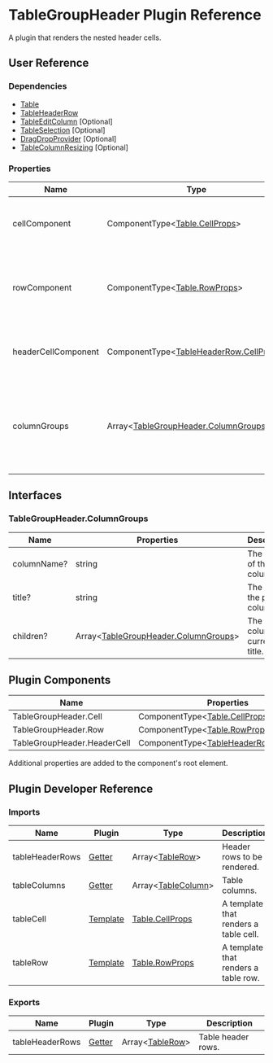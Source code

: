 # TableGroupHeader Plugin Reference

A plugin that renders the nested header cells.

## User Reference

### Dependencies

- [Table](table.md)
- [TableHeaderRow](table-header-row.md)
- [TableEditColumn](table-edit-column.md) [Optional]
- [TableSelection](table-selection.md) [Optional]
- [DragDropProvider](drag-drop-provider.md) [Optional]
- [TableColumnResizing](table-column-resizing.md) [Optional]

### Properties

Name | Type | Default | Description
-----|------|---------|------------
cellComponent | ComponentType&lt;[Table.CellProps](table.md#tablecellprops)&gt; | | A component that renders a parent cell.
rowComponent | ComponentType&lt;[Table.RowProps](table.md#tablerowprops)&gt; | | A component that renders row for parent cells.
headerCellComponent | ComponentType&lt;[TableHeaderRow.CellProps](table-header-row.md#tableheaderrowcellprops)&gt; | | A component that renders a header cell.
columnGroups | Array&lt;[TableGroupHeader.ColumnGroups](#tablegroupheadercolumngroups)&gt; | | Specifies the nested columns for implement multiple levels of columns in your table header.

## Interfaces

### TableGroupHeader.ColumnGroups

Name | Properties | Description
-----|------------|------------
columnName? | string | The name of the column.
title? | string | The title of the parent column.
children? | Array&lt;[TableGroupHeader.ColumnGroups](#tablegroupheadercolumngroups)&gt; | The nested columns of current title.

## Plugin Components

Name | Properties | Description
-----|------------|------------
TableGroupHeader.Cell | ComponentType&lt;[Table.CellProps](table.md#tablecellprops)&gt; | | A component that renders a parent cell.
TableGroupHeader.Row | ComponentType&lt;[Table.RowProps](table.md#tablerowprops)&gt; | | A component that renders row for parent cells.
TableGroupHeader.HeaderCell | ComponentType&lt;[TableHeaderRow.CellProps](table-header-row.md#tableheaderrowcellprops)&gt; | | A component that renders a header cell.

Additional properties are added to the component's root element.

## Plugin Developer Reference

### Imports

Name | Plugin | Type | Description
-----|--------|------|------------
tableHeaderRows | [Getter](../../../dx-react-core/docs/reference/getter.md) | Array&lt;[TableRow](table.md#tablerow)&gt; | Header rows to be rendered.
tableColumns | [Getter](../../../dx-react-core/docs/reference/getter.md) | Array&lt;[TableColumn](table.md#tablecolumn)&gt; | Table columns.
tableCell | [Template](../../../dx-react-core/docs/reference/template.md) | [Table.CellProps](table.md#tablecellprops) | A template that renders a table cell.
tableRow | [Template](../../../dx-react-core/docs/reference/template.md) | [Table.RowProps](table.md#tablerowprops) | A template that renders a table row.

### Exports

Name | Plugin | Type | Description
-----|--------|------|------------
tableHeaderRows | [Getter](../../../dx-react-core/docs/reference/getter.md) | Array&lt;[TableRow](table.md#tablerow)&gt; | Table header rows.
